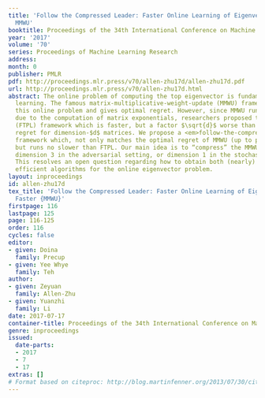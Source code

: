 ```yaml
---
title: 'Follow the Compressed Leader: Faster Online Learning of Eigenvectors and Faster
  MMWU'
booktitle: Proceedings of the 34th International Conference on Machine Learning
year: '2017'
volume: '70'
series: Proceedings of Machine Learning Research
address: 
month: 0
publisher: PMLR
pdf: http://proceedings.mlr.press/v70/allen-zhu17d/allen-zhu17d.pdf
url: http://proceedings.mlr.press/v70/allen-zhu17d.html
abstract: The online problem of computing the top eigenvector is fundamental to machine
  learning. The famous matrix-multiplicative-weight-update (MMWU) framework solves
  this online problem and gives optimal regret. However, since MMWU runs very slow
  due to the computation of matrix exponentials, researchers proposed the follow-the-perturbed-leader
  (FTPL) framework which is faster, but a factor $\sqrt{d}$ worse than the optimal
  regret for dimension-$d$ matrices. We propose a <em>follow-the-compressed-leader</em>
  framework which, not only matches the optimal regret of MMWU (up to polylog factors),
  but runs no slower than FTPL. Our main idea is to “compress” the MMWU strategy to
  dimension 3 in the adversarial setting, or dimension 1 in the stochastic setting.
  This resolves an open question regarding how to obtain both (nearly) optimal and
  efficient algorithms for the online eigenvector problem.
layout: inproceedings
id: allen-zhu17d
tex_title: 'Follow the Compressed Leader: Faster Online Learning of Eigenvectors and
  Faster {MMWU}'
firstpage: 116
lastpage: 125
page: 116-125
order: 116
cycles: false
editor:
- given: Doina
  family: Precup
- given: Yee Whye
  family: Teh
author:
- given: Zeyuan
  family: Allen-Zhu
- given: Yuanzhi
  family: Li
date: 2017-07-17
container-title: Proceedings of the 34th International Conference on Machine Learning
genre: inproceedings
issued:
  date-parts:
  - 2017
  - 7
  - 17
extras: []
# Format based on citeproc: http://blog.martinfenner.org/2013/07/30/citeproc-yaml-for-bibliographies/
---
```

